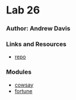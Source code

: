 
# Lab 26

### Author: Andrew Davis

### Links and Resources
* [repo](https://github.com/andavi/401n12-lab26)

### Modules
* [cowsay](https://www.npmjs.com/package/cowsay)
* [fortune](https://www.npmjs.com/package/fortune)
